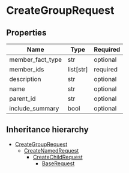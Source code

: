 

# CreateGroupRequest

## Properties

Name | Type | Required
-------- | -------- | --------
member_fact_type | str | optional
member_ids | list[str] | required
description | str | optional
name | str | optional
parent_id | str | optional
include_summary | bool | optional




## Inheritance hierarchy


* [CreateGroupRequest](CreateGroupRequest.md)
    * [CreateNamedRequest](CreateNamedRequest.md)
        * [CreateChildRequest](CreateChildRequest.md)
            * [BaseRequest](BaseRequest.md)
